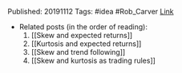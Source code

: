 
Published: 20191112
Tags: #idea #Rob_Carver 
[Link](https://qoppac.blogspot.com/2019/11/kurtosis-and-expected-returns.html)

- Related posts (in the order of reading):
	1. [[Skew and expected returns]]
	2. [[Kurtosis and expected returns]]
	3. [[Skew and trend following]]
	4. [[Skew and kurtosis as trading rules]]